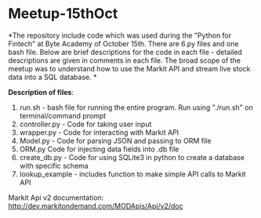 # Meetup-15thOct

*The repository include code which was used during the "Python for Fintech" at Byte Academy of October 15th. There are 6.py files and one bash file. Below are brief descriptions for the code in each file - detailed descriptions are given in comments in each file. The broad scope of the meetup was to understand how to use the Markit API and stream live stock data into a SQL database. *

**Description of files**:
1) run.sh - bash file for running the entire program. Run using "./run.sh" on terminal/command prompt
2) controller.py - Code for taking user input
3) wrapper.py - Code for interacting with Markit API
4) Model.py - Code for parsing JSON and passing to ORM file 
5) ORM.py Code for injecting data fields into .db file
6) create_db.py - Code for using SQLite3 in python to create a database with specific schema
7) lookup_example - includes function to make simple API calls to Markit API

Markit Api v2 documentation: http://dev.markitondemand.com/MODApis/Api/v2/doc
